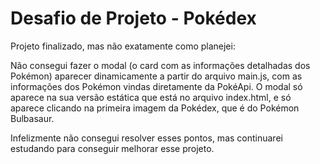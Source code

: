 # Desafio de Projeto - Pokédex

Projeto finalizado, mas não exatamente como planejei:

Não consegui fazer o modal (o card com as informações detalhadas dos Pokémon) aparecer dinamicamente a partir do arquivo main.js, com as informações dos Pokémon vindas diretamente da PokéApi. O modal só aparece na sua versão estática que está no arquivo index.html, e só aparece clicando na primeira imagem da Pokédex, que é do Pokémon Bulbasaur.

Infelizmente não consegui resolver esses pontos, mas continuarei estudando para conseguir melhorar esse projeto.